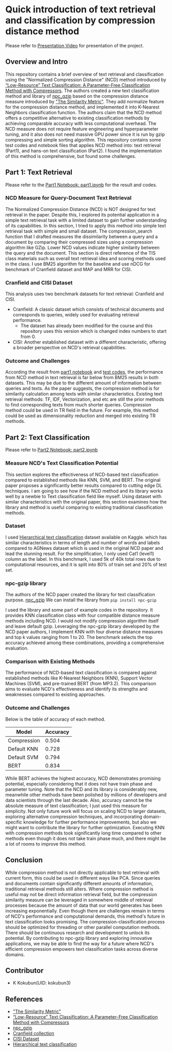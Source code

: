 # Quick introduction of text retrieval and classification by compression distance method
Please refer to [Presentation Video]() for presentation of the project.
## Overview and Intro
This repository contains a brief overview of text retrieval and classification using the "Normalized Compression Distance" (NCD) method introduced by [“Low-Resource” Text Classification: A Parameter-Free Classification Method with Compressors](https://aclanthology.org/2023.findings-acl.426/). The authors created a new text classification method and library of [npc_gzip](https://github.com/bazingagin/npc_gzip) based on the compression distance measure introduced by ["The Similarity Metric"](https://www.researchgate.net/publication/220679130_The_Similarity_Metric). They add normalize feature for the compression distance method, and implemented it into K-Nearest Neighbors classification function. The authors claim that the NCD method offers a competitive alternative to existing classification methods by achieving comparable accuracy with less computational overhead.
The NCD measure does not require feature engineering and hyperparameter tuning, and it also does not need massive GPU power since it is run by gzip compressing and simple sorting algorithm.
This repository contains some test codes and notebook files that applies NCD method into: text retrieval (Part1), and hans-on text classification (Part2).
I found the implementation of this method is comprehensive, but found some challenges.

## Part 1: Text Retrieval
Please refer to the [Part1 Notebook: part1.ipynb](part1/part1.ipynb) for the result and codes.
### NCD Measure for Query-Document Text Retrieval
The Normalized Compression Distance (NCD) is NOT designed for text retrieval in the paper. Despite this, I explored its potential application in a simple text retrieval task with a limited dataset to gain further understanding of its capabilities.
In this section, I tried to apply this method into simple text retrieval task with simple and small dataset.
The compression_search function that I drafted measures the dissimilarity between a query and a document by comparing their compressed sizes using a compression algorithm like GZip. Lower NCD values indicate higher similarity between the query and the document.
This section is direct reference of the TIS class materials such as overall text retrieval idea and scoring methods used in the class.
I use BM25 algorithm for the baseline and use nDCG for benchmark of Cranfield dataset and MAP and MRR for CISI.

### Cranfield and CISI Dataset
This analysis uses two benchmark datasets for text retrieval: Cranfield and CISI.
- Cranfield: A classic dataset which consists of technical documents and corresponds to queries, widely used for evaluating retrieval performance.
    - The dataset has already been modified for the course and this repository uses this version which is changed index numbers to start from 0.
- CISI: Another established dataset with a different characteristic, offering a broader perspective on NCD's retrieval capabilities.

### Outcome and Challenges
According the result from [part1 notebook](part1/part1.ipynb) and [test codes](part1/test_codes_part1), the performance from NCD method in text retrieval is far below from BM25 results in both datasets. This may be due to the different amount of information between queries and texts. As the paper suggests, the compression method is for similarity calculation among texts with similar characteristics. Existing text retrieval methods: TF, IDF, Vectorization, and etc are still the prior methods to find corresponding texts from much shorter queries.
Compression method could be used in TR field in the future. For example, this method could be used as dimensionality reduction and merged into existing TR methods.

## Part 2: Text Classification
Please refer to [Part2 Notebook: part2.ipynb](part2/part2.ipynb)

### Measure NCD's Text Classification Potential
This section explores the effectiveness of NCD-based text classification compared to established methods like KNN, SVM, and BERT. 
The original paper proposes a significantly better results compared to cutting edge DL techniques.
 I am going to see how if the NCD method and its library works well by a newbie to Text classification field like myself. Using dataset with similar characteristics with the original paper, this section examines how the library and method is useful comparing to existing traditional classification methods.

### Dataset
I used [Hierarchical text classification](https://www.kaggle.com/datasets/kashnitsky/hierarchical-text-classification) dataset available on Kaggle. which has similar characteristics in terms of length and number of words and labels compared to AGNews dataset which is used in the original NCD paper and lead the stunning result. For the simplification, I only used Cat1 (level1) column as the label.
In this benchmark, I used 5k of 40k total rows due to computational resources, and it is split into 80% of train set and 20% of test set.

### npc-gzip library
The authors of the NCD paper created the library for text classification purpose.
[npc_gzip](https://github.com/bazingagin/npc_gzip)
We can install the library from `pip install npc-gzip`

I used the library and some part of example codes in the repository.
It provides KNN classification class with four compatible distance measure methods including NCD. I would not modify compression algorithm itself and leave default gzip.
Leveraging the npc-gzip library developed by the NCD paper authors, I implement KNN with four diverse distance measures and top k values ranging from 1 to 20. The benchmark selects the top accuracy achieved among these combinations, providing a comprehensive evaluation.

### Comparison with Existing Methods
The performance of NCD-based text classification is compared against established methods like K-Nearest Neighbors (KNN), Support Vector Machines (SVM), and pre-trained BERT (from MP3.2). This comparison aims to evaluate NCD's effectiveness and identify its strengths and weaknesses compared to existing approaches.

### Outcome and Challenges
Below is the table of accuracy of each method.

| Model       | Accuracy |
|-------------|----------|
| Compression | 0.504    |
| Default KNN | 0.728    |
| Default SVM | 0.794    |
| BERT        | 0.834    |

While BERT achieves the highest accuracy, NCD demonstrates promising potential, especially considering that it does not have train phase and parameter tuning. Note that the NCD and its library is considerably new, meanwhile other methods have been polished by millions of developers and data scientists through the last decade. Also, accuracy cannot be the absolute measure of text classification; I just used this measure for simplicity.
Not only future work will focus on scaling NCD to larger datasets, exploring alternative compression techniques, and incorporating domain-specific knowledge for further performance improvements, but also we might want to contribute the library for further optimization. Executing KNN with compression methods took significantly long time compared to other methods even though it does not take train phase much, and there might be a lot of rooms to improve this method.

## Conclusion
While compression method is not directly applicable to text retrieval with current form, this could be used in different ways like PCA. Since queries and documents contain significantly different amounts of information, traditional retrieval methods still alters. Where compression method is useful may not be direct information retrieval field, but the compression similarity measure can be leveraged in somewhere middle of retrieval processes because the amount of data that our world generates has been increasing exponentially.
Even though there are challenges remain in terms of NCD's performance and computational demands, this method's future in text classification looks promising. The compression-classification process should be optimized for threading or other parallel computation methods. There should be continuous research and development to unlock its potential. By contributing to npc-gzip library and exploring innovative applications, we may be able to find the way for a future where NCD's efficient compression empowers text classification tasks across diverse domains. 

## Contributor
- K Kokubun(UID: kokubun3)

## References
- ["The Similarity Metric"](https://www.researchgate.net/publication/220679130_The_Similarity_Metric)
- [“Low-Resource” Text Classification: A Parameter-Free Classification Method with Compressors](https://aclanthology.org/2023.findings-acl.426/)
- [npc_gzip](https://github.com/bazingagin/npc_gzip)
- [Cranfield collection](http://ir.dcs.gla.ac.uk/resources/test_collections/cran/)
- [CISI Dataset](https://www.kaggle.com/datasets/dmaso01dsta/cisi-a-dataset-for-information-retrieval)
- [Hierarchical text classification](https://www.kaggle.com/datasets/kashnitsky/hierarchical-text-classification)
